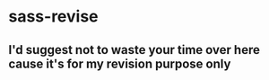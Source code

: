 # sass-revise
## I'd suggest not to waste your time over here cause it's for my revision purpose only 
